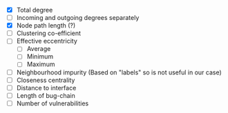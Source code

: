 - [X] Total degree
- [ ] Incoming and outgoing degrees separately
- [X] Node path length (?) 
- [ ] Clustering co-efficient
- [ ] Effective eccentricity
    - [ ] Average
    - [ ] Minimum
    - [ ] Maximum
- [ ] Neighbourhood impurity (Based on "labels" so is not useful in our case)
- [ ] Closeness centrality
- [ ] Distance to interface
- [ ] Length of bug-chain
- [ ] Number of vulnerabilities
